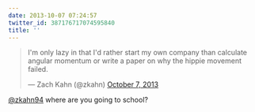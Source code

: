 ```yaml
---
date: 2013-10-07 07:24:57
twitter_id: 387176717074595840
title: ''
---
```


<blockquote class="twitter-tweet"><p lang="en" dir="ltr">I&#39;m only lazy in that I&#39;d rather start my own company than calculate angular momentum or write a paper on why the hippie movement failed.</p>&mdash; Zach Kahn (@zkahn) <a href="https://twitter.com/zkahn/status/387105984193527808?ref_src=twsrc%5Etfw">October 7, 2013</a></blockquote>
<script async src="https://platform.twitter.com/widgets.js" charset="utf-8"></script>

[@zkahn94](https://twitter.com/zkahn94) where are you going to school?
